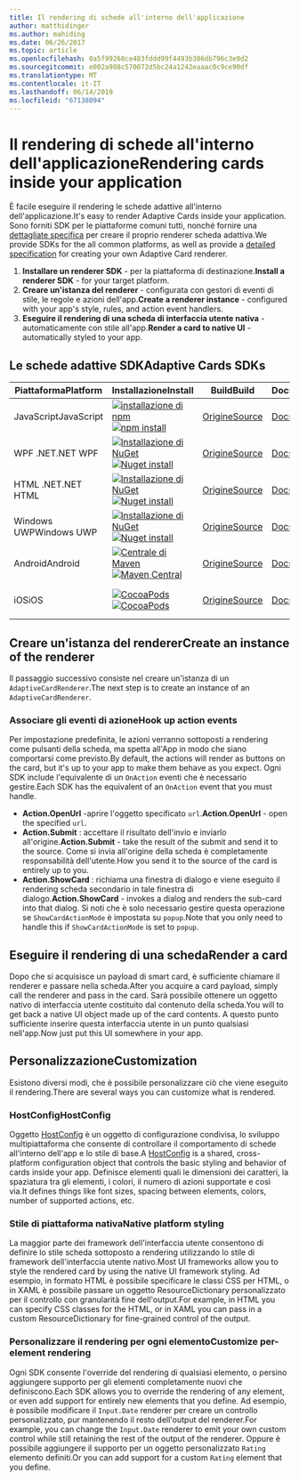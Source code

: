 ```yaml
---
title: Il rendering di schede all'interno dell'applicazione
author: matthidinger
ms.author: mahiding
ms.date: 06/26/2017
ms.topic: article
ms.openlocfilehash: 0a5f99268ce483fddd99f4493b386db796c3e9d2
ms.sourcegitcommit: e002a988c570072d5bc24a1242eaaac0c9ce90df
ms.translationtype: MT
ms.contentlocale: it-IT
ms.lasthandoff: 06/14/2019
ms.locfileid: "67138094"
---
```

# <a name="rendering-cards-inside-your-application"></a><span data-ttu-id="802f4-102">Il rendering di schede all'interno dell'applicazione</span><span class="sxs-lookup"><span data-stu-id="802f4-102">Rendering cards inside your application</span></span>

<span data-ttu-id="802f4-103">È facile eseguire il rendering le schede adattive all'interno dell'applicazione.</span><span class="sxs-lookup"><span data-stu-id="802f4-103">It's easy to render Adaptive Cards inside your application.</span></span> <span data-ttu-id="802f4-104">Sono forniti SDK per le piattaforme comuni tutti, nonché fornire una [dettagliate specifica](implement-a-renderer.md) per creare il proprio renderer scheda adattiva.</span><span class="sxs-lookup"><span data-stu-id="802f4-104">We provide SDKs for the all common platforms, as well as provide a [detailed specification](implement-a-renderer.md) for creating your own Adaptive Card renderer.</span></span>

1. <span data-ttu-id="802f4-105">**Installare un renderer SDK** - per la piattaforma di destinazione.</span><span class="sxs-lookup"><span data-stu-id="802f4-105">**Install a renderer SDK** - for your target platform.</span></span>
2. <span data-ttu-id="802f4-106">**Creare un'istanza del renderer** - configurata con gestori di eventi di stile, le regole e azioni dell'app.</span><span class="sxs-lookup"><span data-stu-id="802f4-106">**Create a renderer instance** - configured with your app's style, rules, and action event handlers.</span></span>
3. <span data-ttu-id="802f4-107">**Eseguire il rendering di una scheda di interfaccia utente nativa** - automaticamente con stile all'app.</span><span class="sxs-lookup"><span data-stu-id="802f4-107">**Render a card to native UI** - automatically styled to your app.</span></span>

## <a name="adaptive-cards-sdks"></a><span data-ttu-id="802f4-108">Le schede adattive SDK</span><span class="sxs-lookup"><span data-stu-id="802f4-108">Adaptive Cards SDKs</span></span>

|<span data-ttu-id="802f4-109">Piattaforma</span><span class="sxs-lookup"><span data-stu-id="802f4-109">Platform</span></span>|<span data-ttu-id="802f4-110">Installazione</span><span class="sxs-lookup"><span data-stu-id="802f4-110">Install</span></span>|<span data-ttu-id="802f4-111">Build</span><span class="sxs-lookup"><span data-stu-id="802f4-111">Build</span></span>|<span data-ttu-id="802f4-112">Docs</span><span class="sxs-lookup"><span data-stu-id="802f4-112">Docs</span></span>|<span data-ttu-id="802f4-113">Stato</span><span class="sxs-lookup"><span data-stu-id="802f4-113">Status</span></span>|
|---|---|---|---|---|
| <span data-ttu-id="802f4-114">JavaScript</span><span class="sxs-lookup"><span data-stu-id="802f4-114">JavaScript</span></span> | <span data-ttu-id="802f4-115">[![installazione di npm](https://img.shields.io/npm/v/adaptivecards.svg)](https://www.npmjs.com/package/adaptivecards)</span><span class="sxs-lookup"><span data-stu-id="802f4-115">[![npm install](https://img.shields.io/npm/v/adaptivecards.svg)](https://www.npmjs.com/package/adaptivecards)</span></span> | [<span data-ttu-id="802f4-116">Origine</span><span class="sxs-lookup"><span data-stu-id="802f4-116">Source</span></span>](https://github.com/Microsoft/AdaptiveCards/tree/master/source/nodejs)| [<span data-ttu-id="802f4-117">Docs</span><span class="sxs-lookup"><span data-stu-id="802f4-117">Docs</span></span>](../sdk/rendering-cards/javascript/getting-started.md) | ![Lo stato della compilazione](https://img.shields.io/vso/build/Microsoft/56cf629e-8f3a-4412-acbc-bf69366c552c/20564.svg) |
| <span data-ttu-id="802f4-119">WPF .NET</span><span class="sxs-lookup"><span data-stu-id="802f4-119">.NET WPF</span></span> | <span data-ttu-id="802f4-120">[![Installazione di NuGet](https://img.shields.io/nuget/vpre/AdaptiveCards.Rendering.Wpf.svg)](https://www.nuget.org/packages/AdaptiveCards.Rendering.Wpf)</span><span class="sxs-lookup"><span data-stu-id="802f4-120">[![Nuget install](https://img.shields.io/nuget/vpre/AdaptiveCards.Rendering.Wpf.svg)](https://www.nuget.org/packages/AdaptiveCards.Rendering.Wpf)</span></span> | [<span data-ttu-id="802f4-121">Origine</span><span class="sxs-lookup"><span data-stu-id="802f4-121">Source</span></span>](https://github.com/Microsoft/AdaptiveCards/tree/master/source/dotnet)| [<span data-ttu-id="802f4-122">Docs</span><span class="sxs-lookup"><span data-stu-id="802f4-122">Docs</span></span>](../sdk/rendering-cards/net-wpf/getting-started.md) | ![Lo stato della compilazione](https://img.shields.io/vso/build/Microsoft/56cf629e-8f3a-4412-acbc-bf69366c552c/20596.svg) |
| <span data-ttu-id="802f4-124">HTML .NET</span><span class="sxs-lookup"><span data-stu-id="802f4-124">.NET HTML</span></span> | <span data-ttu-id="802f4-125">[![Installazione di NuGet](https://img.shields.io/nuget/vpre/AdaptiveCards.Rendering.Html.svg)](https://www.nuget.org/packages/AdaptiveCards.Rendering.Html)</span><span class="sxs-lookup"><span data-stu-id="802f4-125">[![Nuget install](https://img.shields.io/nuget/vpre/AdaptiveCards.Rendering.Html.svg)](https://www.nuget.org/packages/AdaptiveCards.Rendering.Html)</span></span> | [<span data-ttu-id="802f4-126">Origine</span><span class="sxs-lookup"><span data-stu-id="802f4-126">Source</span></span>](https://github.com/Microsoft/AdaptiveCards/tree/master/source/dotnet) | [<span data-ttu-id="802f4-127">Docs</span><span class="sxs-lookup"><span data-stu-id="802f4-127">Docs</span></span>](../sdk/rendering-cards/net-html/getting-started.md) | ![Lo stato della compilazione](https://img.shields.io/vso/build/Microsoft/56cf629e-8f3a-4412-acbc-bf69366c552c/20596.svg) |
| <span data-ttu-id="802f4-129">Windows UWP</span><span class="sxs-lookup"><span data-stu-id="802f4-129">Windows UWP</span></span> | <span data-ttu-id="802f4-130">[![Installazione di NuGet](https://img.shields.io/nuget/vpre/AdaptiveCards.Rendering.Uwp.svg)](https://www.nuget.org/packages/AdaptiveCards.Rendering.Uwp)</span><span class="sxs-lookup"><span data-stu-id="802f4-130">[![Nuget install](https://img.shields.io/nuget/vpre/AdaptiveCards.Rendering.Uwp.svg)](https://www.nuget.org/packages/AdaptiveCards.Rendering.Uwp)</span></span> | [<span data-ttu-id="802f4-131">Origine</span><span class="sxs-lookup"><span data-stu-id="802f4-131">Source</span></span>](https://github.com/Microsoft/AdaptiveCards/tree/master/source/uwp) | [<span data-ttu-id="802f4-132">Docs</span><span class="sxs-lookup"><span data-stu-id="802f4-132">Docs</span></span>](../sdk/rendering-cards/uwp/getting-started.md) | ![Lo stato della compilazione](https://img.shields.io/vso/build/Microsoft/56cf629e-8f3a-4412-acbc-bf69366c552c/20583.svg) |
| <span data-ttu-id="802f4-134">Android</span><span class="sxs-lookup"><span data-stu-id="802f4-134">Android</span></span> | <span data-ttu-id="802f4-135">[![Centrale di Maven](https://img.shields.io/maven-central/v/io.adaptivecards/adaptivecards-android.svg)](https://search.maven.org/#search%7Cga%7C1%7Ca%3A%22adaptivecards-android%22)</span><span class="sxs-lookup"><span data-stu-id="802f4-135">[![Maven Central](https://img.shields.io/maven-central/v/io.adaptivecards/adaptivecards-android.svg)](https://search.maven.org/#search%7Cga%7C1%7Ca%3A%22adaptivecards-android%22)</span></span> | [<span data-ttu-id="802f4-136">Origine</span><span class="sxs-lookup"><span data-stu-id="802f4-136">Source</span></span>](https://github.com/Microsoft/AdaptiveCards/tree/master/source/android) | [<span data-ttu-id="802f4-137">Docs</span><span class="sxs-lookup"><span data-stu-id="802f4-137">Docs</span></span>](../sdk/rendering-cards/android/getting-started.md) | ![Lo stato della compilazione](https://img.shields.io/vso/build/Microsoft/8d47e068-03c8-4cdc-aa9b-fc6929290322/17651.svg)
| <span data-ttu-id="802f4-139">iOS</span><span class="sxs-lookup"><span data-stu-id="802f4-139">iOS</span></span> | <span data-ttu-id="802f4-140">[![CocoaPods](https://img.shields.io/cocoapods/v/AdaptiveCards.svg)](https://cocoapods.org/pods/AdaptiveCards)</span><span class="sxs-lookup"><span data-stu-id="802f4-140">[![CocoaPods](https://img.shields.io/cocoapods/v/AdaptiveCards.svg)](https://cocoapods.org/pods/AdaptiveCards)</span></span> | [<span data-ttu-id="802f4-141">Origine</span><span class="sxs-lookup"><span data-stu-id="802f4-141">Source</span></span>](https://github.com/Microsoft/AdaptiveCards/tree/master/source/ios) | [<span data-ttu-id="802f4-142">Docs</span><span class="sxs-lookup"><span data-stu-id="802f4-142">Docs</span></span>](../sdk/rendering-cards/ios/getting-started.md) |  ![Lo stato della compilazione](https://img.shields.io/vso/build/Microsoft/8d47e068-03c8-4cdc-aa9b-fc6929290322/16990.svg) |

## <a name="create-an-instance-of-the-renderer"></a><span data-ttu-id="802f4-144">Creare un'istanza del renderer</span><span class="sxs-lookup"><span data-stu-id="802f4-144">Create an instance of the renderer</span></span>

<span data-ttu-id="802f4-145">Il passaggio successivo consiste nel creare un'istanza di un `AdaptiveCardRenderer`.</span><span class="sxs-lookup"><span data-stu-id="802f4-145">The next step is to create an instance of an `AdaptiveCardRenderer`.</span></span> 

### <a name="hook-up-action-events"></a><span data-ttu-id="802f4-146">Associare gli eventi di azione</span><span class="sxs-lookup"><span data-stu-id="802f4-146">Hook up action events</span></span>

<span data-ttu-id="802f4-147">Per impostazione predefinita, le azioni verranno sottoposti a rendering come pulsanti della scheda, ma spetta all'App in modo che siano comportarsi come previsto.</span><span class="sxs-lookup"><span data-stu-id="802f4-147">By default, the actions will render as buttons on the card, but it's up to your app to make them behave as you expect.</span></span> <span data-ttu-id="802f4-148">Ogni SDK include l'equivalente di un `OnAction` eventi che è necessario gestire.</span><span class="sxs-lookup"><span data-stu-id="802f4-148">Each SDK has the equivalent of an `OnAction` event that you must handle.</span></span>

* <span data-ttu-id="802f4-149">**Action.OpenUrl** -aprire l'oggetto specificato `url`.</span><span class="sxs-lookup"><span data-stu-id="802f4-149">**Action.OpenUrl** - open the specified `url`.</span></span>  
* <span data-ttu-id="802f4-150">**Action.Submit** : accettare il risultato dell'invio e inviarlo all'origine.</span><span class="sxs-lookup"><span data-stu-id="802f4-150">**Action.Submit** - take the result of the submit and send it to the source.</span></span> <span data-ttu-id="802f4-151">Come si invia all'origine della scheda è completamente responsabilità dell'utente.</span><span class="sxs-lookup"><span data-stu-id="802f4-151">How you send it to the source of the card is entirely up to you.</span></span>
* <span data-ttu-id="802f4-152">**Action.ShowCard** : richiama una finestra di dialogo e viene eseguito il rendering scheda secondario in tale finestra di dialogo.</span><span class="sxs-lookup"><span data-stu-id="802f4-152">**Action.ShowCard** - invokes a dialog and renders the sub-card into that dialog.</span></span> <span data-ttu-id="802f4-153">Si noti che è solo necessario gestire questa operazione se `ShowCardActionMode` è impostata su `popup`.</span><span class="sxs-lookup"><span data-stu-id="802f4-153">Note that you only need to handle this if `ShowCardActionMode` is set to `popup`.</span></span>

## <a name="render-a-card"></a><span data-ttu-id="802f4-154">Eseguire il rendering di una scheda</span><span class="sxs-lookup"><span data-stu-id="802f4-154">Render a card</span></span>

<span data-ttu-id="802f4-155">Dopo che si acquisisce un payload di smart card, è sufficiente chiamare il renderer e passare nella scheda.</span><span class="sxs-lookup"><span data-stu-id="802f4-155">After you acquire a card payload, simply call the renderer and pass in the card.</span></span> <span data-ttu-id="802f4-156">Sarà possibile ottenere un oggetto nativo di interfaccia utente costituito dal contenuto della scheda.</span><span class="sxs-lookup"><span data-stu-id="802f4-156">You will to get back a native UI object made up of the card contents.</span></span> <span data-ttu-id="802f4-157">A questo punto sufficiente inserire questa interfaccia utente in un punto qualsiasi nell'app.</span><span class="sxs-lookup"><span data-stu-id="802f4-157">Now just put this UI somewhere in your app.</span></span>

## <a name="customization"></a><span data-ttu-id="802f4-158">Personalizzazione</span><span class="sxs-lookup"><span data-stu-id="802f4-158">Customization</span></span>

<span data-ttu-id="802f4-159">Esistono diversi modi, che è possibile personalizzare ciò che viene eseguito il rendering.</span><span class="sxs-lookup"><span data-stu-id="802f4-159">There are several ways you can customize what is rendered.</span></span> 

### <a name="hostconfig"></a><span data-ttu-id="802f4-160">HostConfig</span><span class="sxs-lookup"><span data-stu-id="802f4-160">HostConfig</span></span>

<span data-ttu-id="802f4-161">Oggetto [HostConfig](host-config.md) è un oggetto di configurazione condivisa, lo sviluppo multipiattaforma che consente di controllare il comportamento di schede all'interno dell'app e lo stile di base.</span><span class="sxs-lookup"><span data-stu-id="802f4-161">A [HostConfig](host-config.md) is a shared, cross-platform configuration object that controls the basic styling and behavior of cards inside your app.</span></span> <span data-ttu-id="802f4-162">Definisce elementi quali le dimensioni dei caratteri, la spaziatura tra gli elementi, i colori, il numero di azioni supportate e così via.</span><span class="sxs-lookup"><span data-stu-id="802f4-162">It defines things like font sizes, spacing between elements, colors, number of supported actions, etc.</span></span> 

### <a name="native-platform-styling"></a><span data-ttu-id="802f4-163">Stile di piattaforma nativa</span><span class="sxs-lookup"><span data-stu-id="802f4-163">Native platform styling</span></span>

<span data-ttu-id="802f4-164">La maggior parte dei framework dell'interfaccia utente consentono di definire lo stile scheda sottoposto a rendering utilizzando lo stile di framework dell'interfaccia utente nativo.</span><span class="sxs-lookup"><span data-stu-id="802f4-164">Most UI frameworks allow you to style the rendered card by using the native UI framework styling.</span></span> <span data-ttu-id="802f4-165">Ad esempio, in formato HTML è possibile specificare le classi CSS per HTML, o in XAML è possibile passare un oggetto ResourceDictionary personalizzato per il controllo con granularità fine dell'output.</span><span class="sxs-lookup"><span data-stu-id="802f4-165">For example, in HTML you can specify CSS classes for the HTML, or in XAML you can pass in a custom ResourceDictionary for fine-grained control of the output.</span></span>

### <a name="customize-per-element-rendering"></a><span data-ttu-id="802f4-166">Personalizzare il rendering per ogni elemento</span><span class="sxs-lookup"><span data-stu-id="802f4-166">Customize per-element rendering</span></span>

<span data-ttu-id="802f4-167">Ogni SDK consente l'override del rendering di qualsiasi elemento, o persino aggiungere supporto per gli elementi completamente nuovi che definiscono.</span><span class="sxs-lookup"><span data-stu-id="802f4-167">Each SDK allows you to override the rendering of any element, or even add support for entirely new elements that you define.</span></span>  <span data-ttu-id="802f4-168">Ad esempio, è possibile modificare il `Input.Date` renderer per creare un controllo personalizzato, pur mantenendo il resto dell'output del renderer.</span><span class="sxs-lookup"><span data-stu-id="802f4-168">For example, you can change the `Input.Date` renderer to emit your own custom control while still retaining the rest of the output of the renderer.</span></span> <span data-ttu-id="802f4-169">Oppure è possibile aggiungere il supporto per un oggetto personalizzato `Rating` elemento definiti.</span><span class="sxs-lookup"><span data-stu-id="802f4-169">Or you can add support for a custom `Rating` element that you define.</span></span>



